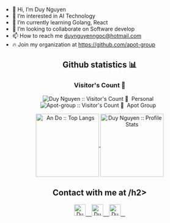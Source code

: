 - 👋 Hi, I’m Duy Nguyen
- 👀 I’m interested in AI Technology
- 🌱 I’m currently learning Golang, React
- 💞️ I’m looking to collaborate on Software develop
- 📫 How to reach me duynguyenngoc@hotmail.com
- 🔥 Join my organization at https://github.com/apot-group 


<h2 align="center">Github statistics 📊 </h2>

<h3 align="center">Visitor's Count 👀</h3>

<p align="center">
  <img
    src="https://profile-counter.glitch.me/{dnguyenngoc}/count.svg"
    alt="Duy Nguyen :: Visitor's Count 👀"
  />&nbsp Personal &nbsp  
  <img
    src="https://profile-counter.glitch.me/{apot-group}/count.svg"
    alt="Apot-group :: Visitor's Count 👀"
  />&nbsp Apot Group &nbsp
</p>


<p align="center">
  <a href="https://github.com/dnguyenngoc/github-readme-stats">
    <img
    align ="center"
    height="165"
    src="https://github-readme-stats.vercel.app/api/top-langs/?username=dnguyenngoc&langs_count=10&theme=tokyonight&layout=compact"
    alt="An Do :: Top Langs"
    />
  </a>
  <a href="https://github.com/dnguyenngoc/github-readme-stats">
    <img
    align="center"
    height="165"
    src="https://github-readme-stats.vercel.app/api?username=dnguyenngoc&show_icons=true&theme=tokyonight"
    alt="Duy Nguyen :: Profile Stats"
    />
  </a>
</p>

<!-- <p align="center">
  <a href="https://stackshare.io/dnguyenngoc/my-personal-stack">
    <img
    src="http://img.shields.io/badge/tech-stack-0690fa.svg?style=flat"
    alt="Duy  :: StackShare"
    />
  </a>
</p> -->

## <h2 align="center">Contact with me at /h2>

<p align="center">
  <a href="https://www.facebook.com/dan00pot">
    <img
    src="https://www.vectorlogo.zone/logos/facebook/facebook-tile.svg"
    alt="Duy Nguyen's Facebook Profile"
    height="30" width="30"
    />
    &nbsp;&nbsp
  </a>
  
  <a href="https://www.linkedin.com/in/dnguyenngoc/">
    <img
    src="https://www.vectorlogo.zone/logos/linkedin/linkedin-icon.svg"
    alt="Duy Nguyen's Linkedin Profile"
    height="30" width="30"
    />
    &nbsp;&nbsp
  </a>
  <a href="https://www.instagram.com/duy.nguyen.ngoc/">
    <img
     src="https://www.vectorlogo.zone/logos/instagram/instagram-icon.svg"
    alt="Duy Nguyen's Instagram Profile"
    height="30" width="30"
    />
    &nbsp;&nbsp
  </a>

<!---
dnguyenngoc/dnguyenngoc is a ✨ special ✨ repository because its `README.md` (this file) appears on your GitHub profile.
You can click the Preview link to take a look at your changes.
--->

